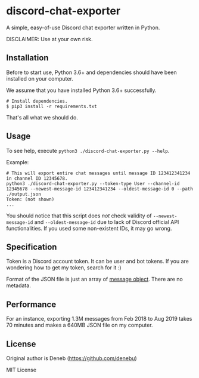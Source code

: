 # discord-chat-exporter
A simple, easy-of-use Discord chat exporter written in Python.

DISCLAIMER: Use at your own risk.

## Installation
Before to start use, Python 3.6+ and dependencies should have been installed on your computer.

We assume that you have installed Python 3.6+ successfully.

```
# Install dependencies.
$ pip3 install -r requirements.txt
```

That's all what we should do.

## Usage
To see help, execute `python3 ./discord-chat-exporter.py --help`.

Example:
```
# This will export entire chat messages until message ID 123412341234 in channel ID 12345678.
python3 ./discord-chat-exporter.py --token-type User --channel-id 12345678 --newest-message-id 123412341234 --oldest-message-id 0 --path ./output.json
Token: (not shown)
...
```

You should notice that this script does *not* check validity of `--newest-message-id` and `--oldest-message-id` due to lack of Discord official API functionalities. If you used some non-existent IDs, it may go wrong.

## Specification
Token is a Discord account token. It can be user and bot tokens. If you are wondering how to get my token, search for it :)

Format of the JSON file is just an array of [message object](https://discordapp.com/developers/docs/resources/channel#message-object).
There are no metadata.

## Performance
For an instance, exporting 1.3M messages from Feb 2018 to Aug 2019 takes 70 minutes and makes a 640MB JSON file on my computer.

## License
Original author is Deneb (https://github.com/denebu)

MIT License
